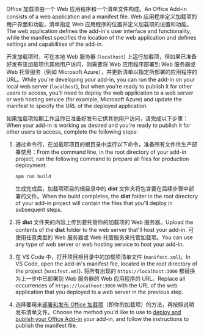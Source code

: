<span data-ttu-id="6cd1f-101">Office 加载项由一个 Web 应用程序和一个清单文件构成。</span><span class="sxs-lookup"><span data-stu-id="6cd1f-101">An Office Add-in consists of a web application and a manifest file.</span></span> <span data-ttu-id="6cd1f-102">Web 应用程序定义加载项的用户界面和功能，清单指定 Web 应用程序的位置并定义加载项的设置和功能。</span><span class="sxs-lookup"><span data-stu-id="6cd1f-102">The web application defines the add-in's user interface and functionality, while the manifest specifies the location of the web application and defines settings and capabilities of the add-in.</span></span> 

<span data-ttu-id="6cd1f-103">开发加载项时，可在本地 Web 服务器 (`localhost`) 上运行加载项，但如果已准备好发布该加载项供其他用户访问，则需要将 Web 应用程序部署到 Web 服务器或 Web 托管服务（例如 Microsoft Azure），并更新清单以指定所部署的应用程序的 URL。</span><span class="sxs-lookup"><span data-stu-id="6cd1f-103">While you're developing your add-in, you can run the add-in on your local web server (`localhost`), but when you're ready to publish it for other users to access, you'll need to deploy the web application to a web server or web hosting service (for example, Microsoft Azure) and update the manifest to specify the URL of the deployed application.</span></span> 

<span data-ttu-id="6cd1f-104">如果加载项如期工作且你已准备好发布它供其他用户访问，请完成以下步骤：</span><span class="sxs-lookup"><span data-stu-id="6cd1f-104">When your add-in is working as desired and you're ready to publish it for other users to access, complete the following steps:</span></span>

1. <span data-ttu-id="6cd1f-105">通过命令行，在加载项项目的根目录中运行以下命令，准备所有文件供生产部署使用：</span><span class="sxs-lookup"><span data-stu-id="6cd1f-105">From the command line, in the root directory of your add-in project, run the following command to prepare all files for production deployment:</span></span> 

    ```command&nbsp;line
    npm run build
    ```

    <span data-ttu-id="6cd1f-106">生成完成后，加载项项目的根目录中的 **dist** 文件夹将包含要在后续步骤中部署的文件。</span><span class="sxs-lookup"><span data-stu-id="6cd1f-106">When the build completes, the **dist** folder in the root directory of your add-in project will contain the files that you'll deploy in subsequent steps.</span></span>

2. <span data-ttu-id="6cd1f-107">将 **dist** 文件夹的内容上传到要托管你的加载项的 Web 服务器。</span><span class="sxs-lookup"><span data-stu-id="6cd1f-107">Upload the contents of the **dist** folder to the web server that'll host your add-in.</span></span> <span data-ttu-id="6cd1f-108">可使用任意类型的 Web 服务器或 Web 托管服务来托管加载项。</span><span class="sxs-lookup"><span data-stu-id="6cd1f-108">You can use any type of web server or web hosting service to host your add-in.</span></span>

3. <span data-ttu-id="6cd1f-109">在 VS Code 中，打开项目根目录中的加载项清单文件 (`manifest.xml`)。</span><span class="sxs-lookup"><span data-stu-id="6cd1f-109">In VS Code, open the add-in's manifest file, located in the root directory of the project (`manifest.xml`).</span></span> <span data-ttu-id="6cd1f-110">将所有出现的 `https://localhost:3000` 都替换为上一步中已部署到 Web 服务器的 Web 应用程序的 URL。</span><span class="sxs-lookup"><span data-stu-id="6cd1f-110">Replace all occurrences of `https://localhost:3000` with the URL of the web application that you deployed to a web server in the previous step.</span></span>

4. <span data-ttu-id="6cd1f-111">选择要用来[部署和发布 Office 加载项](../publish/publish.md)（即你的加载项）的方法，再按照说明发布清单文件。</span><span class="sxs-lookup"><span data-stu-id="6cd1f-111">Choose the method you'd like to use to [deploy and publish your Office Add-in](../publish/publish.md) your add-in, and follow the instructions to publish the manifest file.</span></span>
